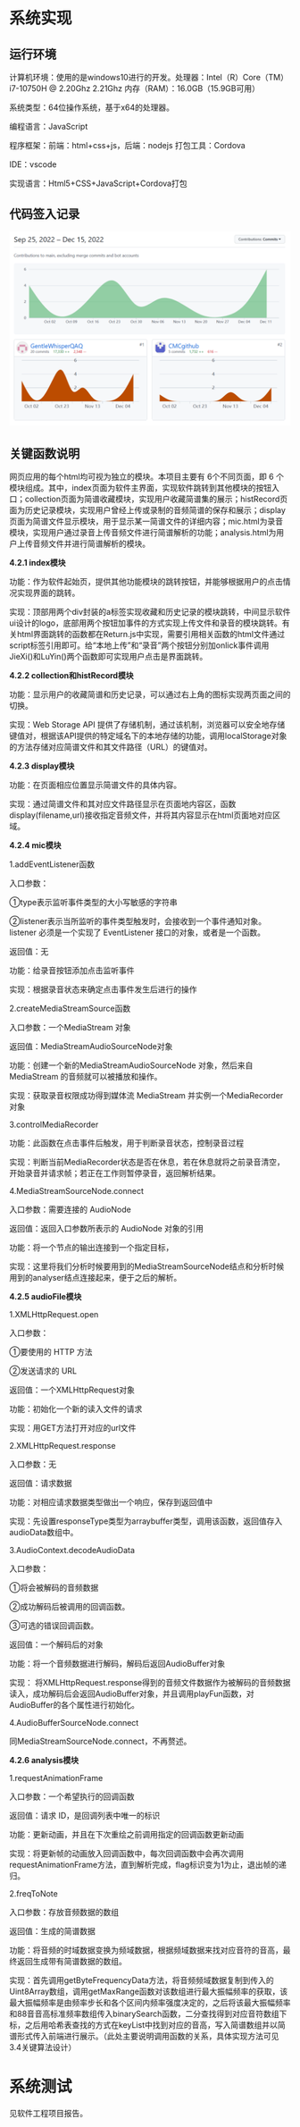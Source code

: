# 系统实现

## 运行环境

计算机环境：使用的是windows10进行的开发。处理器：Intel（R）Core（TM）i7-10750H @ 2.20Ghz 2.21Ghz 内存（RAM）：16.0GB（15.9GB可用）

系统类型：64位操作系统，基于x64的处理器。

编程语言：JavaScript

程序框架：前端：html+css+js，后端：nodejs 打包工具：Cordova

IDE：vscode

实现语言：Html5+CSS+JavaScript+Cordova打包

## 代码签入记录

![签入记录](image/签入记录.png)

## 关键函数说明

网页应用的每个html均可视为独立的模块。本项目主要有 6个不同页面，即 6 个模块组成。其中，index页面为软件主界面，实现软件跳转到其他模块的按钮入口；collection页面为简谱收藏模块，实现用户收藏简谱集的展示；histRecord页面为历史记录模块，实现用户曾经上传或录制的音频简谱的保存和展示；display页面为简谱文件显示模块，用于显示某一简谱文件的详细内容；mic.html为录音模块，实现用户通过录音上传音频文件进行简谱解析的功能；analysis.html为用户上传音频文件并进行简谱解析的模块。

 

**4.2.1 index模块**

功能：作为软件起始页，提供其他功能模块的跳转按钮，并能够根据用户的点击情况实现界面的跳转。

实现：顶部用两个div封装的a标签实现收藏和历史记录的模块跳转，中间显示软件ui设计的logo，底部用两个按钮加事件的方式实现上传文件和录音的模块跳转。有关html界面跳转的函数都在Return.js中实现，需要引用相关函数的html文件通过script标签引用即可。给“本地上传”和“录音”两个按钮分别加onlick事件调用JieXi()和LuYin()两个函数即可实现用户点击是界面跳转。

 

**4.2.2 collection****和histRecord****模块**

功能：显示用户的收藏简谱和历史记录，可以通过右上角的图标实现两页面之间的切换。

实现：Web Storage API 提供了存储机制，通过该机制，浏览器可以安全地存储键值对，根据该API提供的特定域名下的本地存储的功能，调用localStorage对象的方法存储对应简谱文件和其文件路径（URL）的键值对。

 

**4.2.3 display模块**

功能：在页面相应位置显示简谱文件的具体内容。

实现：通过简谱文件和其对应文件路径显示在页面地内容区，函数display(filename,url)接收指定音频文件，并将其内容显示在html页面地对应区域。

 

**4.2.4 mic模块**

1.addEventListener函数 

入口参数：

①type表示监听事件类型的大小写敏感的字符串

②listener表示当所监听的事件类型触发时，会接收到一个事件通知对象。listener 必须是一个实现了 EventListener 接口的对象，或者是一个函数。

返回值：无

功能：给录音按钮添加点击监听事件

实现：根据录音状态来确定点击事件发生后进行的操作

 

2.createMediaStreamSource函数

入口参数：一个MediaStream 对象

返回值：MediaStreamAudioSourceNode对象

功能：创建一个新的MediaStreamAudioSourceNode 对象，然后来自 MediaStream 的音频就可以被播放和操作。

实现：获取录音权限成功得到媒体流 MediaStream 并实例一个MediaRecorder对象

 

3.controlMediaRecorder

功能：此函数在点击事件后触发，用于判断录音状态，控制录音过程

实现：判断当前MediaRecorder状态是否在休息，若在休息就将之前录音清空，开始录音并请求帧；若正在工作则暂停录音，返回解析结果。

 

4.MediaStreamSourceNode.connect

入口参数：需要连接的 AudioNode

返回值：返回入口参数所表示的 AudioNode 对象的引用

功能：将一个节点的输出连接到一个指定目标， 

实现：这里将我们分析时候要用到的MediaStreamSourceNode结点和分析时候用到的analyser结点连接起来，便于之后的解析。

 

**4.2.5 audioFile模块**

1.XMLHttpRequest.open

入口参数：

①要使用的 HTTP 方法

②发送请求的 URL

返回值：一个XMLHttpRequest对象

功能：初始化一个新的读入文件的请求

实现：用GET方法打开对应的url文件

 

2.XMLHttpRequest.response

入口参数：无

返回值：请求数据

功能：对相应请求数据类型做出一个响应，保存到返回值中

实现：先设置responseType类型为arraybuffer类型，调用该函数，返回值存入audioData数组中。

 

3.AudioContext.decodeAudioData

入口参数：

①将会被解码的音频数据

②成功解码后被调用的回调函数。

③可选的错误回调函数。

返回值：一个解码后的对象

功能：将一个音频数据进行解码，解码后返回AudioBuffer对象

实现： 将XMLHttpRequest.response得到的音频文件数据作为被解码的音频数据读入，成功解码后会返回AudioBuffer对象，并且调用playFun函数，对AudioBuffer的各个属性进行初始化。

 

4.AudioBufferSourceNode.connect 

同MediaStreamSourceNode.connect，不再赘述。

 

**4.2.6 analysis模块**

1.requestAnimationFrame

入口参数：一个希望执行的回调函数

返回值：请求 ID，是回调列表中唯一的标识

功能：更新动画，并且在下次重绘之前调用指定的回调函数更新动画

实现：将更新帧的动画放入回调函数中，每次回调函数中会再次调用requestAnimationFrame方法，直到解析完成，flag标识变为1为止，退出帧的递归。

 

2.freqToNote

入口参数：存放音频数据的数组

返回值：生成的简谱数据

功能：将音频的时域数据变换为频域数据，根据频域数据来找对应音符的音高，最终返回生成带有简谱数据的数组。

实现：首先调用getByteFrequencyData方法，将音频频域数据复制到传入的Uint8Array数组，调用getMaxRange函数对该数组进行最大振幅频率的获取，该最大振幅频率是由频率步长和各个区间内频率强度决定的，之后将该最大振幅频率和88音音高标准频率数组传入binarySearch函数，二分查找得到对应音符数组下标，之后用哈希表查找的方式在keyList中找到对应的音高，写入简谱数组并以简谱形式传入前端进行展示。（此处主要说明调用函数的关系，具体实现方法可见3.4关键算法设计）

# 系统测试

见软件工程项目报告。